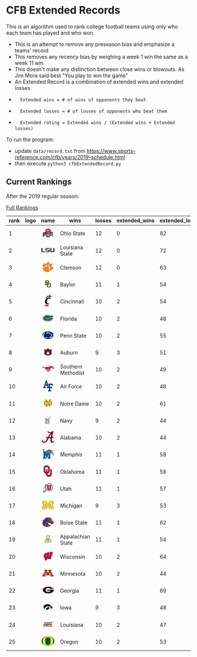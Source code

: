 # CFB Extended Records

This is an algorithm used to rank college football teams using only who each team has played and who won. 

*   This is an attempt to remove any preseason bias and emphasize a teams' record
*   This removes any recency bias by weighing a week 1 win the same as a week 11 win
*   This doesn't make any distinction between close wins or blowouts. As Jim Mora said best "You play to win the game"
*   An Extended Record is a combination of extended wins and extended losses
*       Extended wins = # of wins of opponents they beat
*       Extended losses = # of losses of opponents who beat them
*       Extended rating = Extended wins / (Extended wins + Extended losses)

To run the program: 
*   update `data/record.txt` from https://www.sports-reference.com/cfb/years/2019-schedule.html
*   then execute `python3 cfbExtendedRecord.py`

## Current Rankings

After the 2019 regular season:

[Full Rankings](results/resultsSorted.csv)

| rank | logo | name | wins | losses | extended_wins | extended_losses | extended_rating |
| --- | ---| --- | --- | --- | --- | --- | --- |
| 1 |  | ![Ohio State](logos/ohio-st.png) | Ohio State | 12 | 0 | 82 | 0 | 1.0 |
| 2 |  | ![Louisiana State](logos/lsu.png) | Louisiana State | 12 | 0 | 72 | 0 | 1.0 |
| 3 |  | ![Clemson](logos/clemson.png) | Clemson | 12 | 0 | 63 | 0 | 1.0 |
| 4 |  | ![Baylor](logos/baylor.png) | Baylor | 11 | 1 | 54 | 1 | 0.98182 |
| 5 |  | ![Cincinnati](logos/cincinnati.png) | Cincinnati | 10 | 2 | 54 | 1 | 0.98182 |
| 6 |  | ![Florida](logos/florida.png) | Florida | 10 | 2 | 48 | 1 | 0.97959 |
| 7 |  | ![Penn State](logos/penn-st.png) | Penn State | 10 | 2 | 55 | 2 | 0.96491 |
| 8 |  | ![Auburn](logos/auburn.png) | Auburn | 9 | 3 | 51 | 3 | 0.94444 |
| 9 |  | ![Southern Methodist](logos/smu.png) | Southern Methodist | 10 | 2 | 49 | 3 | 0.94231 |
| 10 |  | ![Air Force](logos/air-force.png) | Air Force | 10 | 2 | 48 | 3 | 0.94118 |
| 11 |  | ![Notre Dame](logos/notre-dame.png) | Notre Dame | 10 | 2 | 61 | 4 | 0.93846 |
| 12 |  | ![Navy](logos/navy.png) | Navy | 9 | 2 | 44 | 3 | 0.93617 |
| 13 |  | ![Alabama](logos/alabama.png) | Alabama | 10 | 2 | 44 | 3 | 0.93617 |
| 14 |  | ![Memphis](logos/memphis.png) | Memphis | 11 | 1 | 58 | 4 | 0.93548 |
| 15 |  | ![Oklahoma](logos/oklahoma.png) | Oklahoma | 11 | 1 | 58 | 4 | 0.93548 |
| 16 |  | ![Utah](logos/utah.png) | Utah | 11 | 1 | 57 | 4 | 0.93443 |
| 17 |  | ![Michigan](logos/michigan.png) | Michigan | 9 | 3 | 53 | 4 | 0.92982 |
| 18 |  | ![Boise State](logos/boise-st.png) | Boise State | 11 | 1 | 62 | 5 | 0.92537 |
| 19 |  | ![Appalachian State](logos/appalachian-st.png) | Appalachian State | 11 | 1 | 54 | 5 | 0.91525 |
| 20 |  | ![Wisconsin](logos/wisconsin.png) | Wisconsin | 10 | 2 | 64 | 6 | 0.91429 |
| 21 |  | ![Minnesota](logos/minnesota.png) | Minnesota | 10 | 2 | 44 | 5 | 0.89796 |
| 22 |  | ![Georgia](logos/georgia.png) | Georgia | 11 | 1 | 69 | 8 | 0.8961 |
| 23 |  | ![Iowa](logos/iowa.png) | Iowa | 9 | 3 | 48 | 7 | 0.87273 |
| 24 |  | ![Louisiana](logos/la-lafayette.png) | Louisiana | 10 | 2 | 47 | 7 | 0.87037 |
| 25 |  | ![Oregon](logos/oregon.png) | Oregon | 10 | 2 | 53 | 8 | 0.86885 |